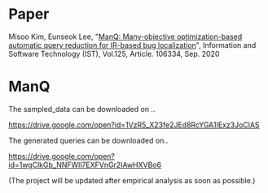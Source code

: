 # Paper
Misoo Kim, Eunseok Lee, "[ManQ: Many-objective optimization-based automatic query reduction for IR-based bug localization](https://www.google.com/url?q=https%3A%2F%2Fwww.sciencedirect.com%2Fscience%2Farticle%2Fpii%2FS0950584920300938&sa=D&sntz=1&usg=AFQjCNF5hO9AkXIVlGYoU3Bd4dV9DZLqbg)", Information and Software Technology (IST), Vol.125, Article. 106334, Sep. 2020

# ManQ

The sampled_data can be downloaded on ..

https://drive.google.com/open?id=1VzR5_X23fe2JEd8RcYGA1IExz3JoClAS

The generated queries can be downloaded on..

https://drive.google.com/open?id=1wgClkGb_NNFWll7EXFVnGr2IAwHXVBo6

(The project will be updated after empirical analysis as soon as possible.)
